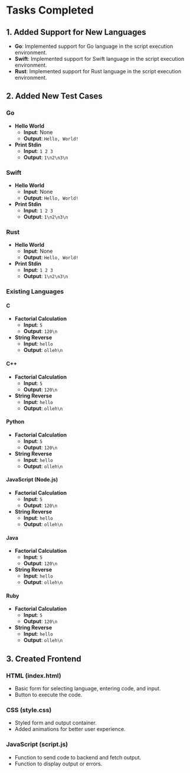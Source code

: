 # Tasks Completed

## 1. Added Support for New Languages

- **Go**: Implemented support for Go language in the script execution environment.
- **Swift**: Implemented support for Swift language in the script execution environment.
- **Rust**: Implemented support for Rust language in the script execution environment.

## 2. Added New Test Cases

### Go
- **Hello World**
    - **Input**: None
    - **Output**: `Hello, World!`
- **Print Stdin**
    - **Input**: `1 2 3`
    - **Output**: `1\n2\n3\n`

### Swift
- **Hello World**
    - **Input**: None
    - **Output**: `Hello, World!`
- **Print Stdin**
    - **Input**: `1 2 3`
    - **Output**: `1\n2\n3\n`

### Rust
- **Hello World**
    - **Input**: None
    - **Output**: `Hello, World!`
- **Print Stdin**
    - **Input**: `1 2 3`
    - **Output**: `1\n2\n3\n`

### Existing Languages

#### C
- **Factorial Calculation**
    - **Input**: `5`
    - **Output**: `120\n`
- **String Reverse**
    - **Input**: `hello`
    - **Output**: `olleh\n`

#### C++
- **Factorial Calculation**
    - **Input**: `5`
    - **Output**: `120\n`
- **String Reverse**
    - **Input**: `hello`
    - **Output**: `olleh\n`

#### Python
- **Factorial Calculation**
    - **Input**: `5`
    - **Output**: `120\n`
- **String Reverse**
    - **Input**: `hello`
    - **Output**: `olleh\n`

#### JavaScript (Node.js)
- **Factorial Calculation**
    - **Input**: `5`
    - **Output**: `120\n`
- **String Reverse**
    - **Input**: `hello`
    - **Output**: `olleh\n`

#### Java
- **Factorial Calculation**
    - **Input**: `5`
    - **Output**: `120\n`
- **String Reverse**
    - **Input**: `hello`
    - **Output**: `olleh\n`

#### Ruby
- **Factorial Calculation**
    - **Input**: `5`
    - **Output**: `120\n`
- **String Reverse**
    - **Input**: `hello`
    - **Output**: `olleh\n`

## 3. Created Frontend

### HTML (index.html)
- Basic form for selecting language, entering code, and input.
- Button to execute the code.

### CSS (style.css)
- Styled form and output container.
- Added animations for better user experience.

### JavaScript (script.js)
- Function to send code to backend and fetch output.
- Function to display output or errors.
